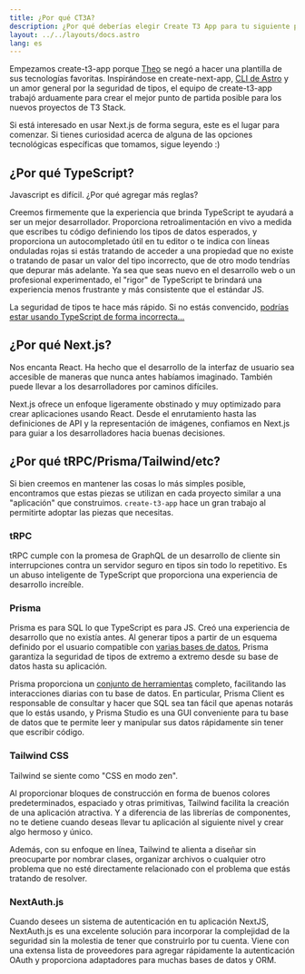 ```yaml
---
title: ¿Por qué CT3A?
description: ¿Por qué deberías elegir Create T3 App para tu siguiente proyecto?
layout: ../../layouts/docs.astro
lang: es
---
```


Empezamos create-t3-app porque [Theo](https://twitter.com/t3dotgg) se negó a hacer una plantilla de sus tecnologías favoritas. Inspirándose en create-next-app, [CLI de Astro](https://astro.build) y un amor general por la seguridad de tipos, el equipo de create-t3-app trabajó arduamente para crear el mejor punto de partida posible para los nuevos proyectos de T3 Stack.

Si está interesado en usar Next.js de forma segura, este es el lugar para comenzar. Si tienes curiosidad acerca de alguna de las opciones tecnológicas específicas que tomamos, sigue leyendo :)

## ¿Por qué TypeScript?

Javascript es difícil. ¿Por qué agregar más reglas?

Creemos firmemente que la experiencia que brinda TypeScript te ayudará a ser un mejor desarrollador. Proporciona retroalimentación en vivo a medida que escribes tu código definiendo los tipos de datos esperados, y proporciona un autocompletado útil en tu editor o te indica con líneas onduladas rojas si estás tratando de acceder a una propiedad que no existe o tratando de pasar un valor del tipo incorrecto, que de otro modo tendrías que depurar más adelante. Ya sea que seas nuevo en el desarrollo web o un profesional experimentado, el "rigor" de TypeScript te brindará una experiencia menos frustrante y más consistente que el estándar JS.

La seguridad de tipos te hace más rápido. Si no estás convencido, [podrías estar usando TypeScript de forma incorrecta...](https://www.youtube.com/watch?v=RmGHnYUqQ4k)

## ¿Por qué Next.js?

Nos encanta React. Ha hecho que el desarrollo de la interfaz de usuario sea accesible de maneras que nunca antes habíamos imaginado. También puede llevar a los desarrolladores por caminos difíciles.

Next.js ofrece un enfoque ligeramente obstinado y muy optimizado para crear aplicaciones usando React. Desde el enrutamiento hasta las definiciones de API y la representación de imágenes, confiamos en Next.js para guiar a los desarrolladores hacia buenas decisiones.

## ¿Por qué tRPC/Prisma/Tailwind/etc?

Si bien creemos en mantener las cosas lo más simples posible, encontramos que estas piezas se utilizan en cada proyecto similar a una "aplicación" que construimos. `create-t3-app` hace un gran trabajo al permitirte adoptar las piezas que necesitas.

### tRPC

tRPC cumple con la promesa de GraphQL de un desarrollo de cliente sin interrupciones contra un servidor seguro en tipos sin todo lo repetitivo. Es un abuso inteligente de TypeScript que proporciona una experiencia de desarrollo increíble.

### Prisma

Prisma es para SQL lo que TypeScript es para JS. Creó una experiencia de desarrollo que no existía antes. Al generar tipos a partir de un esquema definido por el usuario compatible con [varias bases de datos](https://www.prisma.io/docs/concepts/database-connectors), Prisma garantiza la seguridad de tipos de extremo a extremo desde su base de datos hasta su aplicación.

Prisma proporciona un [conjunto de herramientas](https://www.prisma.io/docs/concepts/overview/should-you-use-prisma#-you-want-a-tool-that-holistically-covers-your-database-workflows) completo, facilitando las interacciones diarias con tu base de datos. En particular, Prisma Client es responsable de consultar y hacer que SQL sea tan fácil que apenas notarás que lo estás usando, y Prisma Studio es una GUI conveniente para tu base de datos que te permite leer y manipular sus datos rápidamente sin tener que escribir código.

### Tailwind CSS

Tailwind se siente como "CSS en modo zen".

Al proporcionar bloques de construcción en forma de buenos colores predeterminados, espaciado y otras primitivas, Tailwind facilita la creación de una aplicación atractiva. Y a diferencia de las librerías de componentes, no te detiene cuando deseas llevar tu aplicación al siguiente nivel y crear algo hermoso y único.

Además, con su enfoque en línea, Tailwind te alienta a diseñar sin preocuparte por nombrar clases, organizar archivos o cualquier otro problema que no esté directamente relacionado con el problema que estás tratando de resolver.

### NextAuth.js

Cuando desees un sistema de autenticación en tu aplicación NextJS, NextAuth.js es una excelente solución para incorporar la complejidad de la seguridad sin la molestia de tener que construirlo por tu cuenta. Viene con una extensa lista de proveedores para agregar rápidamente la autenticación OAuth y proporciona adaptadores para muchas bases de datos y ORM.
